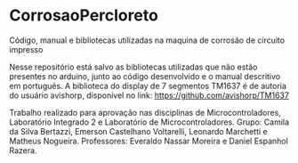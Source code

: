 # CorrosaoPercloreto
Código, manual e bibliotecas utilizadas na maquina de corrosão de circuito impresso

Nesse repositório está salvo as bibliotecas utilizadas que não estão presentes no arduino,
junto ao código desenvolvido e o manual descritivo em português.
A biblioteca do display de 7 segmentos TM1637 é de autoria do usuário avishorp, disponível no link: https://github.com/avishorp/TM1637

Trabalho realizado para aprovação nas disciplinas de Microcontroladores, Laboratório Integrado 2 e Laboratório de Microcontroladores.
Grupo: Camila da Silva Bertazzi, Emerson Castelhano Voltarelli, Leonardo Marchetti e Matheus Nogueira.
Professores: Everaldo Nassar Moreira e Daniel Espanhol Razera.
